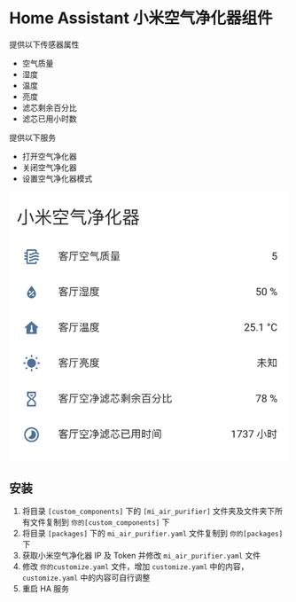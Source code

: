# Home Assistant 小米空气净化器组件

提供以下传感器属性

- 空气质量
- 湿度
- 温度
- 亮度
- 滤芯剩余百分比
- 滤芯已用小时数

提供以下服务

- 打开空气净化器
- 关闭空气净化器
- 设置空气净化器模式

![Screenshot1](./images/screenshot1.png)

## 安装

1. 将目录 ```[custom_components]``` 下的 ```[mi_air_purifier]``` 文件夹及文件夹下所有文件复制到 ```你的[custom_components]``` 下
2. 将目录 ```[packages]``` 下的 ```mi_air_purifier.yaml``` 文件复制到 ```你的[packages]``` 下
3. 获取小米空气净化器 IP 及 Token 并修改 ```mi_air_purifier.yaml``` 文件
4. 修改 ```你的customize.yaml``` 文件，增加 ```customize.yaml``` 中的内容，```customize.yaml``` 中的内容可自行调整
5. 重启 HA 服务
